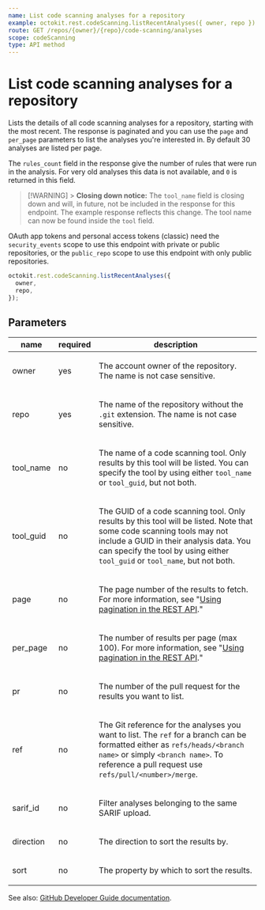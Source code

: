 ```yaml
---
name: List code scanning analyses for a repository
example: octokit.rest.codeScanning.listRecentAnalyses({ owner, repo })
route: GET /repos/{owner}/{repo}/code-scanning/analyses
scope: codeScanning
type: API method
---
```


# List code scanning analyses for a repository

Lists the details of all code scanning analyses for a repository,
starting with the most recent.
The response is paginated and you can use the `page` and `per_page` parameters
to list the analyses you're interested in.
By default 30 analyses are listed per page.

The `rules_count` field in the response give the number of rules
that were run in the analysis.
For very old analyses this data is not available,
and `0` is returned in this field.

> [!WARNING] > **Closing down notice:** The `tool_name` field is closing down and will, in future, not be included in the response for this endpoint. The example response reflects this change. The tool name can now be found inside the `tool` field.

OAuth app tokens and personal access tokens (classic) need the `security_events` scope to use this endpoint with private or public repositories, or the `public_repo` scope to use this endpoint with only public repositories.

```js
octokit.rest.codeScanning.listRecentAnalyses({
  owner,
  repo,
});
```

## Parameters

<table>
  <thead>
    <tr>
      <th>name</th>
      <th>required</th>
      <th>description</th>
    </tr>
  </thead>
  <tbody>
    <tr><td>owner</td><td>yes</td><td>

The account owner of the repository. The name is not case sensitive.

</td></tr>
<tr><td>repo</td><td>yes</td><td>

The name of the repository without the `.git` extension. The name is not case sensitive.

</td></tr>
<tr><td>tool_name</td><td>no</td><td>

The name of a code scanning tool. Only results by this tool will be listed. You can specify the tool by using either `tool_name` or `tool_guid`, but not both.

</td></tr>
<tr><td>tool_guid</td><td>no</td><td>

The GUID of a code scanning tool. Only results by this tool will be listed. Note that some code scanning tools may not include a GUID in their analysis data. You can specify the tool by using either `tool_guid` or `tool_name`, but not both.

</td></tr>
<tr><td>page</td><td>no</td><td>

The page number of the results to fetch. For more information, see "[Using pagination in the REST API](https://docs.github.com/rest/using-the-rest-api/using-pagination-in-the-rest-api)."

</td></tr>
<tr><td>per_page</td><td>no</td><td>

The number of results per page (max 100). For more information, see "[Using pagination in the REST API](https://docs.github.com/rest/using-the-rest-api/using-pagination-in-the-rest-api)."

</td></tr>
<tr><td>pr</td><td>no</td><td>

The number of the pull request for the results you want to list.

</td></tr>
<tr><td>ref</td><td>no</td><td>

The Git reference for the analyses you want to list. The `ref` for a branch can be formatted either as `refs/heads/<branch name>` or simply `<branch name>`. To reference a pull request use `refs/pull/<number>/merge`.

</td></tr>
<tr><td>sarif_id</td><td>no</td><td>

Filter analyses belonging to the same SARIF upload.

</td></tr>
<tr><td>direction</td><td>no</td><td>

The direction to sort the results by.

</td></tr>
<tr><td>sort</td><td>no</td><td>

The property by which to sort the results.

</td></tr>
  </tbody>
</table>

See also: [GitHub Developer Guide documentation](https://docs.github.com/rest/code-scanning/code-scanning#list-code-scanning-analyses-for-a-repository).
